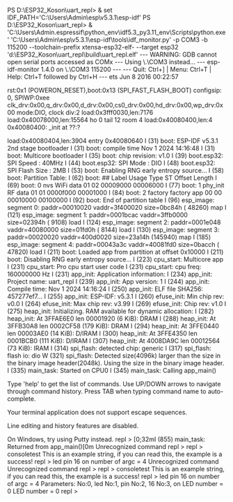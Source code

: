 PS D:\ESP32_Koson\uart_repl> & set IDF_PATH='C:\Users\Admin\esp\v5.3.1\esp-idf'
PS D:\ESP32_Koson\uart_repl> & 'C:\Users\Admin\.espressif\python_env\idf5.3_py3.11_env\Scripts\python.exe' 'C:\Users\Admin\esp\v5.3.1\esp-idf\tools\idf_monitor.py' -p COM3 -b 115200 --toolchain-prefix xtensa-esp32-elf- --target esp32 'd:\ESP32_Koson\uart_repl\build\uart_repl.elf'
--- WARNING: GDB cannot open serial ports accessed as COMx
--- Using \\.\COM3 instead...
--- esp-idf-monitor 1.4.0 on \\.\COM3 115200 ---
--- Quit: Ctrl+] | Menu: Ctrl+T | Help: Ctrl+T followed by Ctrl+H ---
ets Jun  8 2016 00:22:57

rst:0x1 (POWERON_RESET),boot:0x13 (SPI_FAST_FLASH_BOOT)
configsip: 0, SPIWP:0xee
clk_drv:0x00,q_drv:0x00,d_drv:0x00,cs0_drv:0x00,hd_drv:0x00,wp_drv:0x00
mode:DIO, clock div:2
load:0x3fff0030,len:7176
load:0x40078000,len:15564
ho 0 tail 12 room 4
load:0x40080400,len:4
0x40080400: _init at ??:?

load:0x40080404,len:3904
entry 0x40080640
I (31) boot: ESP-IDF v5.3.1 2nd stage bootloader
I (31) boot: compile time Nov  1 2024 14:16:48
I (31) boot: Multicore bootloader
I (35) boot: chip revision: v1.0
I (39) boot.esp32: SPI Speed      : 40MHz
I (44) boot.esp32: SPI Mode       : DIO
I (48) boot.esp32: SPI Flash Size : 2MB
I (53) boot: Enabling RNG early entropy source...
I (58) boot: Partition Table:
I (62) boot: ## Label            Usage          Type ST Offset   Length
I (69) boot:  0 nvs              WiFi data        01 02 00009000 00006000
I (77) boot:  1 phy_init         RF data          01 01 0000f000 00001000
I (84) boot:  2 factory          factory app      00 00 00010000 00100000
I (92) boot: End of partition table
I (96) esp_image: segment 0: paddr=00010020 vaddr=3f400020 size=0bc84h ( 48260) map
I (121) esp_image: segment 1: paddr=0001bcac vaddr=3ffb0000 size=02394h (  9108) load
I (124) esp_image: segment 2: paddr=0001e048 vaddr=40080000 size=01fd0h (  8144) load
I (130) esp_image: segment 3: paddr=00020020 vaddr=400d0020 size=23a14h (145940) map
I (185) esp_image: segment 4: paddr=00043a3c vaddr=40081fd0 size=0bacch ( 47820) load
I (211) boot: Loaded app from partition at offset 0x10000
I (211) boot: Disabling RNG early entropy source...
I (223) cpu_start: Multicore app
I (231) cpu_start: Pro cpu start user code
I (231) cpu_start: cpu freq: 160000000 Hz
I (231) app_init: Application information:
I (234) app_init: Project name:     uart_repl
I (239) app_init: App version:      1
I (244) app_init: Compile time:     Nov  1 2024 14:16:24
I (250) app_init: ELF file SHA256:  457277ef7...
I (255) app_init: ESP-IDF:          v5.3.1
I (260) efuse_init: Min chip rev:     v0.0
I (264) efuse_init: Max chip rev:     v3.99
I (269) efuse_init: Chip rev:         v1.0
I (275) heap_init: Initializing. RAM available for dynamic allocation:
I (282) heap_init: At 3FFAE6E0 len 00001920 (6 KiB): DRAM
I (288) heap_init: At 3FFB30A8 len 0002CF58 (179 KiB): DRAM
I (294) heap_init: At 3FFE0440 len 00003AE0 (14 KiB): D/IRAM
I (300) heap_init: At 3FFE4350 len 0001BCB0 (111 KiB): D/IRAM
I (307) heap_init: At 4008DA9C len 00012564 (73 KiB): IRAM
I (314) spi_flash: detected chip: generic
I (317) spi_flash: flash io: dio
W (321) spi_flash: Detected size(4096k) larger than the size in the binary image header(2048k). Using the size in the binary image header.
I (335) main_task: Started on CPU0
I (345) main_task: Calling app_main()

Type 'help' to get the list of commands.
Use UP/DOWN arrows to navigate through command history.
Press TAB when typing command name to auto-complete.

Your terminal application does not support escape sequences.

Line editing and history features are disabled.

On Windows, try using Putty instead.
repl > [0;32mI (855) main_task: Returned from app_main()[0m
Unrecognized command
repl >
repl > consoletest
This is an example string, if you can read this, the example is a success!
repl > led pin 16 on
number of argc = 4
Unrecognized command
Unrecognized command
repl >
repl > consoletest
This is an example string, if you can read this, the example is a success!
repl > led pin 16 on
number of argc = 4
Parameters:
No:0, led
No:1, pin
No:2, 16
No:3, on
LED number = 0
LED number = 0
repl >